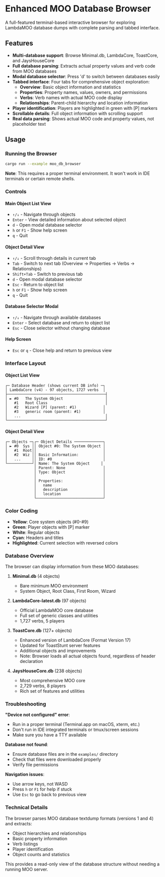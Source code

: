 # Enhanced MOO Database Browser

A full-featured terminal-based interactive browser for exploring LambdaMOO database dumps with complete parsing and tabbed interface.

## Features

- **Multi-database support**: Browse Minimal.db, LambdaCore, ToastCore, and JaysHouseCore
- **Full database parsing**: Extracts actual property values and verb code from MOO databases
- **Modal database selector**: Press 'd' to switch between databases easily
- **Tabbed interface**: Four tabs for comprehensive object exploration:
  - **Overview**: Basic object information and statistics
  - **Properties**: Property names, values, owners, and permissions
  - **Verbs**: Verb names with actual MOO code display
  - **Relationships**: Parent-child hierarchy and location information
- **Player identification**: Players are highlighted in green with [P] markers
- **Scrollable details**: Full object information with scrolling support
- **Real data parsing**: Shows actual MOO code and property values, not placeholder text

## Usage

### Running the Browser

```bash
cargo run --example moo_db_browser
```

**Note**: This requires a proper terminal environment. It won't work in IDE terminals or certain remote shells.

### Controls

#### Main Object List View
- `↑/↓` - Navigate through objects
- `Enter` - View detailed information about selected object
- `d` - Open modal database selector
- `h` or `F1` - Show help screen
- `q` - Quit

#### Object Detail View
- `↑/↓` - Scroll through details in current tab
- `Tab` - Switch to next tab (Overview → Properties → Verbs → Relationships)
- `Shift+Tab` - Switch to previous tab
- `d` - Open modal database selector
- `Esc` - Return to object list
- `h` or `F1` - Show help screen
- `q` - Quit

#### Database Selector Modal
- `↑/↓` - Navigate through available databases
- `Enter` - Select database and return to object list
- `Esc` - Close selector without changing database

#### Help Screen
- `Esc` or `q` - Close help and return to previous view

### Interface Layout

#### Object List View
```
┌─ Database Header (shows current DB info) ─┐
│ LambdaCore (v4) - 97 objects, 1727 verbs  │
├────────────────────────────────────────────┤  
│ ► #0   The System Object                   │
│   #1   Root Class                          │
│   #2   Wizard [P] (parent: #1)            │
│   #3   generic room (parent: #1)          │
│   ...                                      │
└────────────────────────────────────────────┘
```

#### Object Detail View
```
┌─ Objects ─┐┌─ Object Details ─────────────┐
│ ► #0  Sys ││ Object #0: The System Object │
│   #1  Root││                              │
│   #2  Wiz ││ Basic Information:           │
│   ...     ││ ID: #0                       │
└───────────┘│ Name: The System Object     │
             │ Parent: None                 │
             │ Type: Object                 │
             │                              │
             │ Properties:                  │
             │   name                       │
             │   description                │
             │   location                   │
             └──────────────────────────────┘
```

### Color Coding

- **Yellow**: Core system objects (#0-#9)
- **Green**: Player objects with [P] marker
- **White**: Regular objects
- **Cyan**: Headers and titles
- **Highlighted**: Current selection with reversed colors

### Database Overview

The browser can display information from these MOO databases:

1. **Minimal.db** (4 objects)
   - Bare minimum MOO environment
   - System Object, Root Class, First Room, Wizard

2. **LambdaCore-latest.db** (97 objects)
   - Official LambdaMOO core database
   - Full set of generic classes and utilities
   - 1,727 verbs, 5 players

3. **ToastCore.db** (127+ objects)
   - Enhanced version of LambdaCore (Format Version 17)
   - Updated for ToastStunt server features
   - Additional objects and improvements
   - Note: Browser loads all actual objects found, regardless of header declaration

4. **JaysHouseCore.db** (238 objects)
   - Most comprehensive MOO core
   - 2,729 verbs, 8 players
   - Rich set of features and utilities

### Troubleshooting

**"Device not configured" error**: 
- Run in a proper terminal (Terminal.app on macOS, xterm, etc.)
- Don't run in IDE integrated terminals or tmux/screen sessions
- Make sure you have a TTY available

**Database not found**:
- Ensure database files are in the `examples/` directory
- Check that files were downloaded properly
- Verify file permissions

**Navigation issues**:
- Use arrow keys, not WASD
- Press `h` or `F1` for help if stuck
- Use `Esc` to go back to previous view

### Technical Details

The browser parses MOO database textdump formats (versions 1 and 4) and extracts:
- Object hierarchies and relationships
- Basic property information  
- Verb listings
- Player identification
- Object counts and statistics

This provides a read-only view of the database structure without needing a running MOO server.